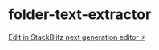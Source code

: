 # folder-text-extractor

[Edit in StackBlitz next generation editor ⚡️](https://stackblitz.com/~/github.com/fermumen/folder-text-extractor)
